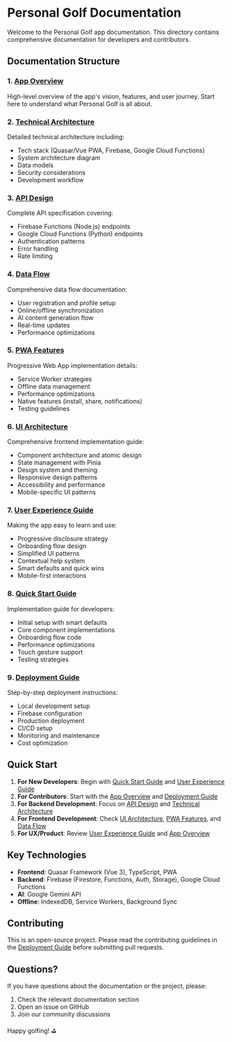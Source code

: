 # Personal Golf Documentation

Welcome to the Personal Golf app documentation. This directory contains comprehensive documentation for developers and contributors.

## Documentation Structure

### 1. [App Overview](./app-overview.md)

High-level overview of the app's vision, features, and user journey. Start here to understand what Personal Golf is all about.

### 2. [Technical Architecture](./technical-architecture.md)

Detailed technical architecture including:

- Tech stack (Quasar/Vue PWA, Firebase, Google Cloud Functions)
- System architecture diagram
- Data models
- Security considerations
- Development workflow

### 3. [API Design](./api-design.md)

Complete API specification covering:

- Firebase Functions (Node.js) endpoints
- Google Cloud Functions (Python) endpoints
- Authentication patterns
- Error handling
- Rate limiting

### 4. [Data Flow](./data-flow.md)

Comprehensive data flow documentation:

- User registration and profile setup
- Online/offline synchronization
- AI content generation flow
- Real-time updates
- Performance optimizations

### 5. [PWA Features](./pwa-features.md)

Progressive Web App implementation details:

- Service Worker strategies
- Offline data management
- Performance optimizations
- Native features (install, share, notifications)
- Testing guidelines

### 6. [UI Architecture](./ui-architecture.md)

Comprehensive frontend implementation guide:

- Component architecture and atomic design
- State management with Pinia
- Design system and theming
- Responsive design patterns
- Accessibility and performance
- Mobile-specific UI patterns

### 7. [User Experience Guide](./user-experience-guide.md)

Making the app easy to learn and use:

- Progressive disclosure strategy
- Onboarding flow design
- Simplified UI patterns
- Contextual help system
- Smart defaults and quick wins
- Mobile-first interactions

### 8. [Quick Start Guide](./quick-start-guide.md)

Implementation guide for developers:

- Initial setup with smart defaults
- Core component implementations
- Onboarding flow code
- Performance optimizations
- Touch gesture support
- Testing strategies

### 9. [Deployment Guide](./deployment-guide.md)

Step-by-step deployment instructions:

- Local development setup
- Firebase configuration
- Production deployment
- CI/CD setup
- Monitoring and maintenance
- Cost optimization

## Quick Start

1. **For New Developers**: Begin with [Quick Start Guide](./quick-start-guide.md) and [User Experience Guide](./user-experience-guide.md)
2. **For Contributors**: Start with the [App Overview](./app-overview.md) and [Deployment Guide](./deployment-guide.md)
3. **For Backend Development**: Focus on [API Design](./api-design.md) and [Technical Architecture](./technical-architecture.md)
4. **For Frontend Development**: Check [UI Architecture](./ui-architecture.md), [PWA Features](./pwa-features.md), and [Data Flow](./data-flow.md)
5. **For UX/Product**: Review [User Experience Guide](./user-experience-guide.md) and [App Overview](./app-overview.md)

## Key Technologies

- **Frontend**: Quasar Framework (Vue 3), TypeScript, PWA
- **Backend**: Firebase (Firestore, Functions, Auth, Storage), Google Cloud Functions
- **AI**: Google Gemini API
- **Offline**: IndexedDB, Service Workers, Background Sync

## Contributing

This is an open-source project. Please read the contributing guidelines in the [Deployment Guide](./deployment-guide.md#contributing-guidelines) before submitting pull requests.

## Questions?

If you have questions about the documentation or the project, please:

1. Check the relevant documentation section
2. Open an issue on GitHub
3. Join our community discussions

Happy golfing! ⛳
